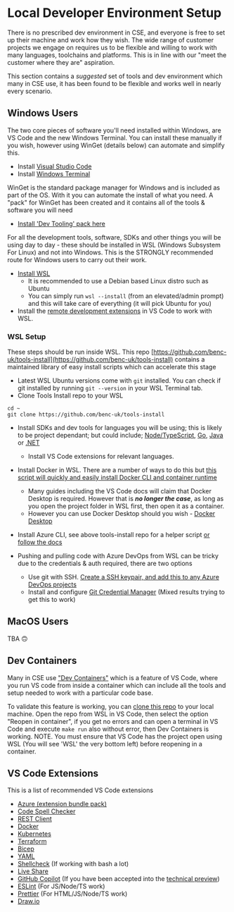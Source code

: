 # Local Developer Environment Setup

There is no prescribed dev environment in CSE, and everyone is free to set up their machine and work how they wish. The wide range of customer projects we engage on requires us to be flexible and willing to work with many languages, toolchains and platforms. This is in line with our "meet the customer where they are" aspiration.

This section contains a *suggested* set of tools and dev environment which many in CSE use, it has been found to be flexible and works well in nearly every scenario.

## Windows Users

The two core pieces of software you'll need installed within Windows, are VS Code and the new Windows Terminal. You can install these manually if you wish, however using WinGet (details below) can automate and simplify this.

- Install [Visual Studio Code](https://code.visualstudio.com/docs/setup/setup-overview)
- Install [Windows Terminal](https://apps.microsoft.com/store/detail/windows-terminal/9N0DX20HK701?hl=en-gb&gl=GB)

WinGet is the standard package manager for Windows and is included as part of the OS. With it you can automate the install of what you need. A "pack" for WinGet has been created and it contains all of the tools & software you will need

- [Install 'Dev Tooling' pack here](https://winstall.app/packs/zzbVwCc3M)

For all the development tools, software, SDKs and other things you will be using day to day - these should be installed in WSL (Windows Subsystem For Linux) and not into Windows. This is the STRONGLY recommended route for Windows users to carry out their work.

- [Install WSL](https://docs.microsoft.com/en-us/windows/wsl/install)
  - It is recommended to use a Debian based Linux distro such as Ubuntu
  - You can simply run `wsl --install` (from an elevated/admin prompt) and this will take care of everything (it will pick Ubuntu for you)
- Install the [remote development extensions](https://marketplace.visualstudio.com/items?itemName=ms-vscode-remote.vscode-remote-extensionpack) in VS Code to work with WSL.

### WSL Setup

These steps should be run inside WSL. This repo [https://github.com/benc-uk/tools-install](https://github.com/benc-uk/tools-install) contains a maintained library of easy install scripts which can accelerate this stage

- Latest WSL Ubuntu versions come with `git` installed. You can check if git installed by running `git --version` in your WSL Terminal tab.
- Clone Tools Install repo to your WSL
```
cd ~
git clone https://github.com/benc-uk/tools-install
``` 

- Install SDKs and dev tools for languages you will be using; this is likely to be project dependant; but could include; [Node/TypeScript](https://github.com/benc-uk/tools-install/blob/master/node.sh), [Go](https://github.com/benc-uk/tools-install/blob/master/golang.sh), [Java](https://github.com/benc-uk/tools-install/blob/master/jdk11.sh) or [.NET](https://github.com/benc-uk/tools-install/blob/master/dotnet.sh)
  - Install VS Code extensions for relevant languages.
- Install Docker in WSL. There are a number of ways to do this but [this script will quickly and easily install Docker CLI and container runtime](https://github.com/benc-uk/tools-install/blob/master/docker.sh)
  - Many guides including the VS Code docs will claim that Docker Desktop is required. However that is ***no longer the case***, as long as you open the project folder in WSL first, then open it as a container.
  - However you can use Docker Desktop should you wish - [Docker Desktop](https://www.docker.com/products/docker-desktop/)
- Install Azure CLI, see above tools-install repo for a helper script [or follow the docs](http://aka.ms/azure-cli)

- Pushing and pulling code with Azure DevOps from WSL can be tricky due to the credentials & auth required, there are two options
  - Use git with SSH. [Create a SSH keypair, and add this to any Azure DevOps projects](https://docs.microsoft.com/en-us/azure/devops/repos/git/use-ssh-keys-to-authenticate?view=azure-devops)
  - Install and configure [Git Credential Manager](https://github.com/GitCredentialManager/git-credential-manager) (Mixed results trying to get this to work)

## MacOS Users

TBA 🙃

## Dev Containers

Many in CSE use ["Dev Containers"](https://microsoft.github.io/code-with-engineering-playbook/developer-experience/devcontainers/) which is a feature of VS Code, where you run VS code from inside a container which can include all the tools and setup needed to work with a particular code base.

To validate this feature is working, you can [clone this repo](https://github.com/benc-uk/nodejs-demoapp) to your local machine. Open the repo from WSL in VS Code, then select the option "Reopen in container", if you get no errors and can open a terminal in VS Code and execute `make run` also without error, then Dev Containers is working. NOTE. You must ensure that VS Code has the project open using WSL (You will see 'WSL' the very bottom left) before reopening in a container.

## VS Code Extensions

This is a list of recommended VS Code extensions

- [Azure (extension bundle pack)](https://marketplace.visualstudio.com/items?itemName=ms-vscode.vscode-node-azure-pack)
- [Code Spell Checker](https://marketplace.visualstudio.com/items?itemName=streetsidesoftware.code-spell-checker)
- [REST Client](https://marketplace.visualstudio.com/items?itemName=humao.rest-client)
- [Docker](https://marketplace.visualstudio.com/items?itemName=ms-azuretools.vscode-docker)
- [Kubernetes](https://marketplace.visualstudio.com/items?itemName=ms-kubernetes-tools.vscode-kubernetes-tools)
- [Terraform](https://marketplace.visualstudio.com/items?itemName=HashiCorp.terraform)
- [Bicep](https://marketplace.visualstudio.com/items?itemName=ms-azuretools.vscode-bicep)
- [YAML](https://marketplace.visualstudio.com/items?itemName=redhat.vscode-yaml)
- [Shellcheck](https://marketplace.visualstudio.com/items?itemName=timonwong.shellcheck) (If working with bash a lot)
- [Live Share](https://marketplace.visualstudio.com/items?itemName=MS-vsliveshare.vsliveshare)
- [GitHub Copilot](https://marketplace.visualstudio.com/items?itemName=GitHub.copilot) (If you have been accepted into the [technical preview](https://github.com/features/copilot/signup))
- [ESLint](https://marketplace.visualstudio.com/items?itemName=dbaeumer.vscode-eslint) (For JS/Node/TS work)
- [Prettier](https://marketplace.visualstudio.com/items?itemName=esbenp.prettier-vscode) (For HTML/JS/Node/TS work)
- [Draw.io](https://marketplace.visualstudio.com/items?itemName=hediet.vscode-drawio)
